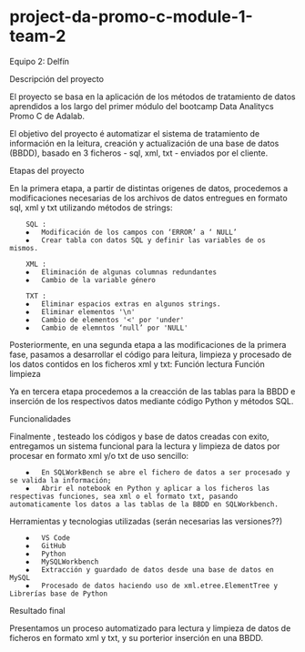 # project-da-promo-c-module-1-team-2

Equipo 2: Delfín
 
Descripción del proyecto

El proyecto se basa en la aplicación de los métodos de tratamiento de datos aprendidos a los largo del primer módulo del bootcamp Data Analitycs Promo C de Adalab.

El objetivo del proyecto é automatizar el sistema de tratamiento de información en la leitura, creación y actualización de una base de datos (BBDD), basado en 3 ficheros - sql, xml, txt -  enviados por el cliente.

Etapas del proyecto

En la primera etapa, a partir de distintas origenes de datos, procedemos a modificaciones necesarias de los archivos de datos entregues en formato sql, xml y txt utilizando métodos de strings:

        SQL : 
        ⦁	Modificación de los campos con ‘ERROR’ a ‘ NULL’ 
        ⦁	Crear tabla con datos SQL y definir las variables de os mismos.

        XML : 
        ⦁	Eliminación de algunas columnas redundantes 
        ⦁	Cambio de la variable género

        TXT : 
        ⦁	Eliminar espacios extras en algunos strings.
        ⦁	Eliminar elementos '\n' 
        ⦁	Cambio de elementos '<' por 'under'
        ⦁	Cambio de elemntos ‘null’ por 'NULL' 

Posteriormente, en una segunda etapa a las modificaciones de la primera fase, pasamos a desarrollar el código para leitura, limpieza y procesado de los datos contidos en los ficheros xml y txt:
	        Función lectura
	        Función limpieza

Ya en tercera etapa procedemos a la creacción de las tablas para la BBDD e inserción de los respectivos datos mediante código Python y métodos SQL.


Funcionalidades

Finalmente , testeado los códigos y base de datos creadas con exito, entregamos un sistema funcional para la lectura y limpieza de datos por procesar en formato xml y/o txt de uso sencillo:

        ⦁	En SQLWorkBench se abre el fichero de datos a ser procesado y se valida la información;
        ⦁	Abrir el notebook en Python y aplicar a los ficheros las respectivas funciones, sea xml o el formato txt, pasando automaticamente los datos a las tablas de la BBDD en SQLWorkbench.


Herramientas y tecnologias utilizadas (serán necesarias las versiones??)

        ⦁	VS Code
        ⦁	GitHub
        ⦁	Python 
        ⦁	MySQLWorkbench 
        ⦁	Extracción y guardado de datos desde una base de datos en MySQL
        ⦁	Procesado de datos haciendo uso de xml.etree.ElementTree y Librerías base de Python

Resultado final

Presentamos un proceso automatizado para lectura y limpieza de datos de ficheros en formato xml y txt, y su porterior inserción en una BBDD.
